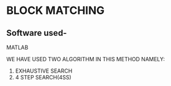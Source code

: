 # BLOCK MATCHING

## Software used-
MATLAB

WE HAVE USED TWO ALGORITHM IN THIS METHOD NAMELY:
1) EXHAUSTIVE SEARCH
2) 4 STEP SEARCH(4SS)
